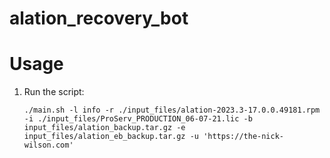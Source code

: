 # alation_recovery_bot

# Usage
1. Run the script:

   ```
   ./main.sh -l info -r ./input_files/alation-2023.3-17.0.0.49181.rpm -i ./input_files/ProServ_PRODUCTION_06-07-21.lic -b input_files/alation_backup.tar.gz -e input_files/alation_eb_backup.tar.gz -u 'https://the-nick-wilson.com'
   ```